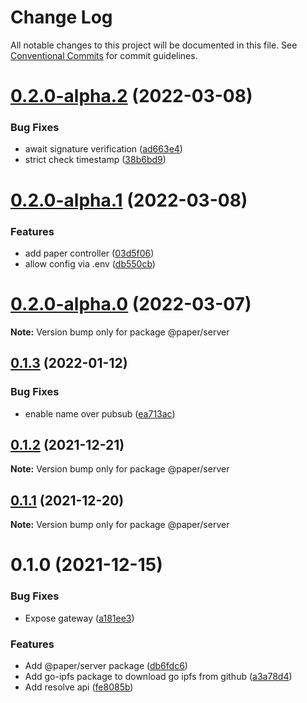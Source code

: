 # Change Log

All notable changes to this project will be documented in this file.
See [Conventional Commits](https://conventionalcommits.org) for commit guidelines.

# [0.2.0-alpha.2](https://github.com/li-yechao/paper/compare/@paper/server@0.2.0-alpha.1...@paper/server@0.2.0-alpha.2) (2022-03-08)

### Bug Fixes

- await signature verification ([ad663e4](https://github.com/li-yechao/paper/commit/ad663e4a6ce7752c80ef0acd50014b9d411da2c9))
- strict check timestamp ([38b6bd9](https://github.com/li-yechao/paper/commit/38b6bd96b84668050621b63692b50ac21be4d5d2))

# [0.2.0-alpha.1](https://github.com/li-yechao/paper/compare/@paper/server@0.2.0-alpha.0...@paper/server@0.2.0-alpha.1) (2022-03-08)

### Features

- add paper controller ([03d5f06](https://github.com/li-yechao/paper/commit/03d5f06391f1221e5800633c03a1e8e9ec23cdd7))
- allow config via .env ([db550cb](https://github.com/li-yechao/paper/commit/db550cb606bfb1be2a55be903bc4f06810c52bba))

# [0.2.0-alpha.0](https://github.com/li-yechao/paper/compare/@paper/server@0.1.3...@paper/server@0.2.0-alpha.0) (2022-03-07)

**Note:** Version bump only for package @paper/server

## [0.1.3](https://github.com/li-yechao/paper/compare/@paper/server@0.1.2...@paper/server@0.1.3) (2022-01-12)

### Bug Fixes

- enable name over pubsub ([ea713ac](https://github.com/li-yechao/paper/commit/ea713ac530039c577bf688e678b6b387369754c9))

## [0.1.2](https://github.com/li-yechao/paper/compare/@paper/server@0.1.1...@paper/server@0.1.2) (2021-12-21)

**Note:** Version bump only for package @paper/server

## [0.1.1](https://github.com/li-yechao/paper/compare/@paper/server@0.1.0...@paper/server@0.1.1) (2021-12-20)

**Note:** Version bump only for package @paper/server

# 0.1.0 (2021-12-15)

### Bug Fixes

- Expose gateway ([a181ee3](https://github.com/li-yechao/paper/commit/a181ee34ac7307201ef3f2d40cc5963242aace1b))

### Features

- Add @paper/server package ([db6fdc6](https://github.com/li-yechao/paper/commit/db6fdc6b773836010c3ad5f5c6d3ab7f6964807b))
- Add go-ipfs package to download go ipfs from github ([a3a78d4](https://github.com/li-yechao/paper/commit/a3a78d4d0014e57398822ce1fe00ee729f5e2c00))
- Add resolve api ([fe8085b](https://github.com/li-yechao/paper/commit/fe8085b1c433c208cf522c3cf4e26405ea1f750f))
